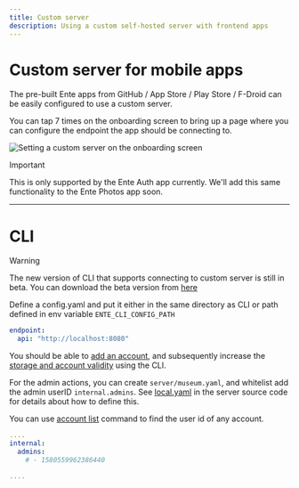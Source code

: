 ```yaml
---
title: Custom server
description: Using a custom self-hosted server with frontend apps
---
```


# Custom server for mobile apps

The pre-built Ente apps from GitHub / App Store / Play Store / F-Droid can be
easily configured to use a custom server.

You can tap 7 times on the onboarding screen to bring up a page where you can
configure the endpoint the app should be connecting to.

![Setting a custom server on the onboarding screen](custom-server.png)

> [!IMPORTANT]
>
> This is only supported by the Ente Auth app currently. We'll add this same
> functionality to the Ente Photos app soon.

---

# CLI

> [!WARNING]
> The new version of CLI that supports connecting to custom server is still in beta.
> You can download the beta version from [here](https://github.com/ente-io/ente/releases?q=tag%3Acli-v0&expanded=true)

Define a config.yaml and put it either in the same directory as CLI or path defined in env variable `ENTE_CLI_CONFIG_PATH`

```yaml
endpoint:
  api: "http://localhost:8080"
```

You should be able to [add an account](https://github.com/ente-io/ente/blob/main/cli/docs/generated/ente_account_add.md), and subsequently increase the [storage and account validity](https://github.com/ente-io/ente/blob/main/cli/docs/generated/ente_admin_update-subscription.md) using the CLI.

For the admin actions, you can create `server/museum.yaml`, and whitelist add the admin userID `internal.admins`. See [local.yaml](https://github.com/ente-io/ente/blob/main/server/configurations/local.yaml#L211C1-L232C1) in the server source code for details about how to define this.

You can use [account list](https://github.com/ente-io/ente/blob/main/cli/docs/generated/ente_account_list.md) command to find the user id of any account.

```yaml
....
internal:
  admins:
    # - 1580559962386440

....    
```